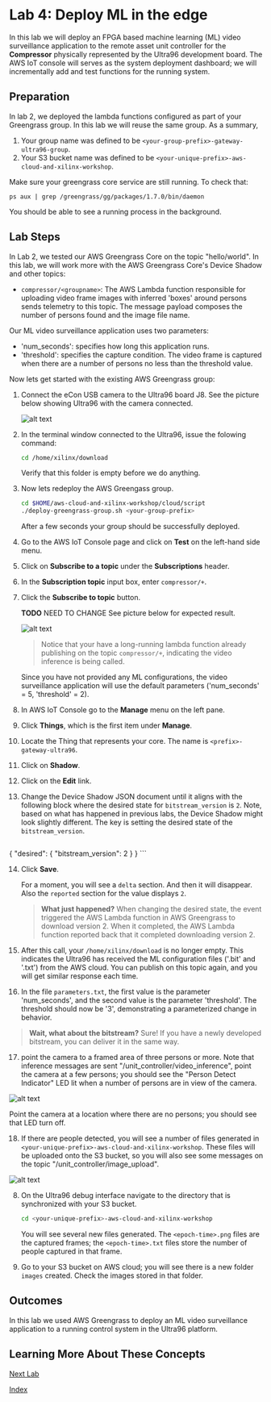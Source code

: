 # Lab 4: Deploy ML in the edge

In this lab we will deploy an FPGA based machine learning (ML) video 
surveillance application to the remote asset unit controller for the **Compressor** physically represented by the Ultra96 development board.
The AWS IoT console will serves as the system deployment dashboard; we will incrementally add and test functions for the running system.

## Preparation

In lab 2, we deployed the lambda functions configured as part of your Greengrass group.  In this lab we will reuse the same group.
As a summary,

1. Your group name was defined to be `<your-group-prefix>-gateway-ultra96-group`.
2. Your S3 bucket name was defined to be `<your-unique-prefix>-aws-cloud-and-xilinx-workshop`.

Make sure your greengrass core service are still running. To check that:

```shell
ps aux | grep /greengrass/gg/packages/1.7.0/bin/daemon
```

You should be able to see a running process in the background.

## Lab Steps

In Lab 2, we tested our AWS Greengrass Core on the topic "hello/world". In this lab, we will work more with the AWS Greengrass Core's Device Shadow and other topics:

* ```compressor/<groupname>```: The AWS Lambda function responsible for uploading video frame images with inferred 'boxes' around persons sends telemetry to this topic. The message payload composes the number of persons found and the image file name.

Our ML video surveillance application uses two parameters:

* 'num_seconds': specifies how long this application runs.
* 'threshold': specifies the capture condition. The video frame is captured when there are a number of persons no less than the threshold value.

Now lets get started with the existing AWS Greengrass group:

1. Connect the eCon USB camera to the Ultra96 board J8.  See the picture below showing Ultra96 with the camera connected.

   ![alt text](images/Ultra96_WithCamera.jpg?raw=true "Ultra96 with USB Camera")

2. In the terminal window connected to the Ultra96, issue the folowing command:
   
   ```bash
   cd /home/xilinx/download
   ```
   Verify that this folder is empty before we do anything.

3. Now lets redeploy the AWS Greengass group.

   ```bash
   cd $HOME/aws-cloud-and-xilinx-workshop/cloud/script
   ./deploy-greengrass-group.sh <your-group-prefix>
   ```

   After a few seconds your group should be successfully deployed.
   
4. Go to the AWS IoT Console page and click on **Test** on the left-hand side menu. 
5. Click on **Subscribe to a topic** under the **Subscriptions** header.
6. In the **Subscription topic** input box, enter ```compressor/+```. 
7. Click the **Subscribe to topic** button.

    **TODO** NEED TO CHANGE See picture below for expected result.

   ![alt text](images/Subscribe_Video_Inference.PNG)

   > Notice that your have a long-running lambda function already publishing on the topic ```compressor/+```, indicating the video inference is being called. 

   Since you have not provided any ML configurations, the video surveillance application will use the default parameters ('num_seconds' = 5, 'threshold' = 2).

8. In AWS IoT Console go to the **Manage** menu on the left pane.
9. Click **Things**, which is the first item under **Manage**.
10. Locate the Thing that represents your core. The name is ```<prefix>-gateway-ultra96```.
11. Click on **Shadow**.
12. Click on the **Edit** link.
13. Change the Device Shadow JSON document until it aligns with the following block where the desired state for ```bitstream_version``` is ```2```.  Note, based on what has happened in previous labs, the Device  Shadow might look slightly different.  The key is setting the desired state of the ```bitstream_version```.

	```json
   {
     "desired": {
       "bitstream_version": 2
     }
   }
	```

14. Click **Save**.

	For a moment, you will see a ```delta``` section.  And then it will disappear.  Also the ```reported``` section for the value displays ```2```.
	
    > **What just happened?**  When changing the desired state, the event triggered the AWS Lambda function in AWS Greengrass to download version 2.  When it completed, the AWS Lambda function reported back that it completed downloading version 2.

15. After this call, your `/home/xilinx/download` is no longer empty.
   This indicates the Ultra96 has received the ML configuration files 
   ('.bit' and '.txt') from the AWS cloud. 
   You can publish on this topic again, and you will get similar response each time.
   
16. In the file `parameters.txt`, the first value is the parameter 
   'num_seconds', and the second value is the parameter 'threshold'. The threshold should now be '3', demonstrating a parameterized change in behavior.

   > **Wait, what about the bitstream?** Sure! If you have a newly developed bitstream, you can deliver it in the same way.

17. point the camera to a framed area of three persons or more.  Note that inference messages are sent 
"/unit_controller/video_inference", point the camera at a few persons; 
you should see the "Person Detect Indicator" LED lit when a number of 
persons are in view of the camera. 

   ![alt text](images/Ultra96_LED_Configuration.PNG?raw=true "Ultra96 User LED Definitions")

   Point the camera at a location where there are no persons; you should see 
that LED turn off.

18. If there are people detected, you will see a number of files generated in 
`<your-unique-prefix>-aws-cloud-and-xilinx-workshop`. 
These files will be uploaded onto the S3 bucket, so
you will also see some messages on the topic "/unit_controller/image_upload".

   ![alt text](images/Publish_Image_Upload.PNG)

8. On the Ultra96 debug interface navigate to the directory that is 
synchronized with your S3 bucket.

   ```bash
   cd <your-unique-prefix>-aws-cloud-and-xilinx-workshop
   ```

   You will see several new files generated. The ```<epoch-time>.png``` files are the captured frames; the ```<epoch-time>.txt``` files store the number of people captured in that frame.

9. Go to your S3 bucket on AWS cloud; you will see there is a new folder `images` created. Check the images stored in that folder.


## Outcomes
In this lab we used AWS Greengrass to deploy an ML video 
surveillance application to a running control system in the Ultra96 platform. 

## Learning More About These Concepts

[Next Lab](./Lab5.md)

[Index](./README.md)

